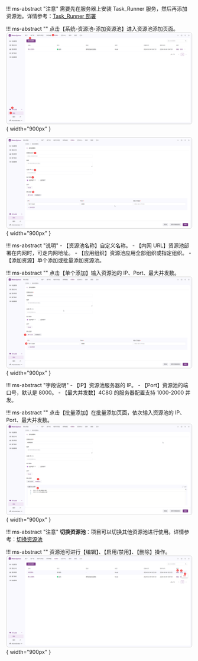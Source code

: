

!!! ms-abstract "注意"
    需要先在服务器上安装 Task_Runner 服务，然后再添加资源池。详情参考：[Task_Runner 部署](../../installation/task_runner.md)<br>

!!! ms-abstract ""
    点击【系统-资源池-添加资源池】进入资源池添加页面。
![!资源池列表页面](../../img/X-Pack/controller/资源池列表页面.png){ width="900px" }

![!资源池添加页面](../../img/X-Pack/controller/资源池添加页面.png){ width="900px" }

!!! ms-abstract "说明"
    - 【资源池名称】自定义名称。
    - 【内网 URL】资源池部署在内网时，可走内网地址。
    - 【应用组织】资源池应用全部组织或指定组织。
    - 【添加资源】单个添加或批量添加资源池。

!!! ms-abstract ""
    点击【单个添加】输入资源池的 IP、Port、最大并发数。
![!添加资源池](../../img/X-Pack/controller/添加资源池.png){ width="900px" }

!!! ms-abstract "字段说明"
    - 【IP】资源池服务器的 IP。
    - 【Port】资源池的端口号，默认是 8000。
    - 【最大并发数】4C8G 的服务器配置支持 1000-2000 并发。

!!! ms-abstract ""
    点击【批量添加】在批量添加页面，依次输入资源池的 IP、Port、最大并发数。
![!批量添加资源池](../../img/X-Pack/controller/批量添加资源池.png){ width="900px" }

!!! ms-abstract "注意"
    **切换资源池**：项目可以切换其他资源池进行使用。详情参考：[切换资源池](../project_management/project_permissions.md#23)

!!! ms-abstract ""
    资源池可进行【编辑】、【启用/禁用】、【删除】操作。
![!资源池功能操作](../../img/X-Pack/controller/资源池功能操作.png){ width="900px" }


